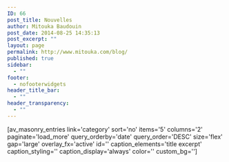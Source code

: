 ```yaml
---
ID: 66
post_title: Nouvelles
author: Mitouka Baudouin
post_date: 2014-08-25 14:35:13
post_excerpt: ""
layout: page
permalink: http://www.mitouka.com/blog/
published: true
sidebar:
  - ""
footer:
  - nofooterwidgets
header_title_bar:
  - ""
header_transparency:
  - ""
---
```

[av_masonry_entries link='category' sort='no' items='5' columns='2' paginate='load_more' query_orderby='date' query_order='DESC' size='flex' gap='large' overlay_fx='active' id='' caption_elements='title excerpt' caption_styling='' caption_display='always' color='' custom_bg='']